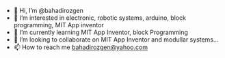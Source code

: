 - 👋 Hi, I’m @bahadirozgen
- 👀 I’m interested in electronic, robotic systems, arduino, block programming, MIT App inventor 
- 🌱 I’m currently learning MIT App Inventor, block Programming
- 💞️ I’m looking to collaborate on MIT App Inventor and modullar systems...
- 📫 How to reach me bahadirozgen@yahoo.com

<!---
bahadirozgen/bahadirozgen is a ✨ special ✨ repository because its `README.md` (this file) appears on your GitHub profile.
You can click the Preview link to take a look at your changes.
--->
